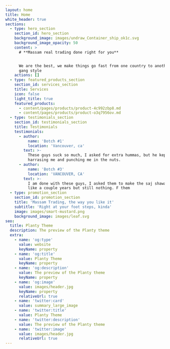 ```yaml
---
layout: home
title: Home
white_header: true
sections:
  - type: hero_section
    section_id: hero_section
    background_image: images/undraw_Container_ship_ok1c.svg
    background_image_opacity: 50
    content: >
      # **Massam real trading done right for you**


      We are the best, we make things go fast from one country to another, botch
      gang style
    actions: []
  - type: featured_products_section
    section_id: services_section
    title: Services
    icon: false
    light_title: true
    featured_products:
      - content/pages/products/product-4c992zbp8.md
      - content/pages/products/product-o3q7956ov.md
  - type: testimonials_section
    section_id: testimonials_section
    title: Testimonials
    testimonials:
      - author:
          name: 'Botch #1'
          location: 'Vancouver, ca'
        text: >-
          These guys suck so much, I asked for extra hummas, but he kept
          harrasing me and punching me in the nuts.
      - author:
          name: 'Botch #3'
          location: 'VANCOUVER, CA'
        text: >-
          I am done with these guys, I asked them to make the saj shawarma for
          like a couple years but still nothing. F them
  - type: promotion_section
    section_id: promotion_section
    title: 'Massam Trading, the way you like it'
    subtitle: 'Right at your foot steps, kinda'
    image: images/smart-mustard.png
    background_image: images/leaf.svg
seo:
  title: Planty Theme
  description: The preview of the Planty theme
  extra:
    - name: 'og:type'
      value: website
      keyName: property
    - name: 'og:title'
      value: Planty Theme
      keyName: property
    - name: 'og:description'
      value: The preview of the Planty theme
      keyName: property
    - name: 'og:image'
      value: images/header.jpg
      keyName: property
      relativeUrl: true
    - name: 'twitter:card'
      value: summary_large_image
    - name: 'twitter:title'
      value: Planty Theme
    - name: 'twitter:description'
      value: The preview of the Planty theme
    - name: 'twitter:image'
      value: images/header.jpg
      relativeUrl: true
---
```

